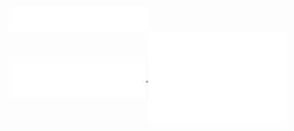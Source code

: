 <a href="https://github.com/joshua-tianci">
  <img align="center" width="49%" src="./header.svg" />
</a>
<br/>
<a href="https://github.com/joshua-tianci">
  <img align="center" width="49%" src="./acti_comm.svg" />
</a>

<a href="https://github.com/joshua-tianci">
  <img align="center" width="49%" src="./iso_calender.svg" />
</a>
<!-- 
<a href="https://github.com/joshua-tianci">
    <img align="center" width="49%" src="./issue_pr_lang.svg" />
</a>
<a href="https://github.com/joshua-tianci">
    <img align="center" width="49%" src="./lines_of_code.svg" />
</a> -->
